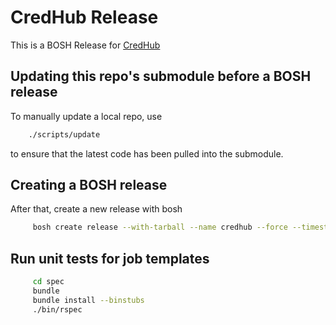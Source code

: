 # CredHub Release

This is a BOSH Release for [CredHub](https://github.com/pivotal-cf/sec-eng-credential-manager)

## Updating this repo's submodule before a BOSH release

To manually update a local repo, use
```sh
    ./scripts/update
```

 to ensure that the latest code has been pulled into the submodule.

## Creating a BOSH release

After that, create a new release with bosh

```sh
     bosh create release --with-tarball --name credhub --force --timestamp-version
```

## Run unit tests for job templates

```sh
     cd spec
     bundle
     bundle install --binstubs
     ./bin/rspec
```
